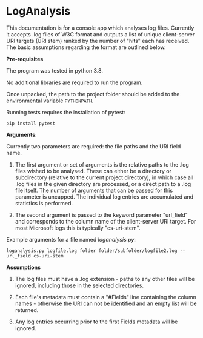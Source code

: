 # LogAnalysis

This documentation is for a console app which analyses log files. Currently it accepts .log files of W3C format and outputs a list of unique client-server URI targets (URI stem) ranked by the number of "hits" each has received. The basic assumptions regarding the format are outlined below.

**Pre-requisites** 

The program was tested in python 3.8.

No additional libraries are required to run the program.

Once unpacked, the path to the project folder should be added to the environmental variable `PYTHONPATH`. 

Running tests requires the installation of pytest: 

`pip install pytest
`

**Arguments**: 

Currently two parameters are required: the file paths and the URI field name. 

1) The first argument or set of arguments is the relative paths to the .log files wished to be analysed. These can either be a directory or subdirectory (relative to the current project directory), in which case all .log files in the given directory are processed, or a direct path to a .log file itself. The number of arguments that can be passed for this parameter is uncapped. The individual log entries are accumulated and statistics is performed. 


2) The second argument is passed to the keyword parameter "url_field" and corresponds to the column name of the client-server URI target. For most Microsoft logs this is typically "cs-uri-stem".

Example arguments for a file named _loganalysis.py_: 
   
`loganalysis.py logfile.log folder folder/subfolder/logfile2.log --url_field cs-uri-stem`

**Assumptions**

1) The log files must have a .log extension - paths to any other files will be ignored, including those in the selected directories.
   

2) Each file's metadata must contain a "#Fields" line containing the column names - otherwise the URI can not be identified and an empty list will be returned. 


3) Any log entries occurring prior to the first Fields metadata will be ignored.  